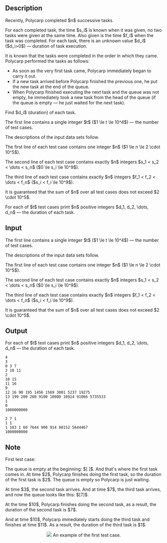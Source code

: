 ## Description

<div><p>Recently, Polycarp completed $n$ successive tasks.</p><p>For each completed task, the time $s_i$ is known when it was given, no two tasks were given at the same time. Also given is the time $f_i$ when the task was completed. For each task, there is an unknown value $d_i$ ($d_i&gt;0$)&nbsp;— <span class="tex-font-style-bf">duration of task execution</span>.</p><p>It is known that the tasks were completed in the order in which they came. Polycarp performed the tasks as follows:</p><ul> <li> As soon as the very first task came, Polycarp immediately began to carry it out. </li><li> If a new task arrived before Polycarp finished the previous one, he put the new task at the end of the queue. </li><li> When Polycarp finished executing the next task and the queue was not empty, he <span class="tex-font-style-bf">immediately</span> took a new task from the head of the queue (if the queue is empty — he just waited for the next task). </li></ul><p>Find $d_i$ (duration) of each task.</p></div><div class="input-specification"><p>The first line contains a single integer $t$ ($1 \le t \le 10^4$)&nbsp;— the number of test cases.</p><p>The descriptions of the input data sets follow.</p><p>The first line of each test case contains one integer $n$ ($1 \le n \le 2 \cdot 10^5$).</p><p>The second line of each test case contains exactly $n$ integers $s_1 &lt; s_2 &lt; \dots &lt; s_n$ ($0 \le s_i \le 10^9$).</p><p>The third line of each test case contains exactly $n$ integers $f_1 &lt; f_2 &lt; \dots &lt; f_n$ ($s_i &lt; f_i \le 10^9$).</p><p>It is guaranteed that the sum of $n$ over all test cases does not exceed $2 \cdot 10^5$.</p></div><div class="output-specification"><p>For each of $t$ test cases print $n$ positive integers $d_1, d_2, \dots, d_n$&nbsp;— the duration of each task.</p></div>

## Input

<p>The first line contains a single integer $t$ ($1 \le t \le 10^4$)&nbsp;— the number of test cases.</p><p>The descriptions of the input data sets follow.</p><p>The first line of each test case contains one integer $n$ ($1 \le n \le 2 \cdot 10^5$).</p><p>The second line of each test case contains exactly $n$ integers $s_1 &lt; s_2 &lt; \dots &lt; s_n$ ($0 \le s_i \le 10^9$).</p><p>The third line of each test case contains exactly $n$ integers $f_1 &lt; f_2 &lt; \dots &lt; f_n$ ($s_i &lt; f_i \le 10^9$).</p><p>It is guaranteed that the sum of $n$ over all test cases does not exceed $2 \cdot 10^5$.</p>

## Output

<p>For each of $t$ test cases print $n$ positive integers $d_1, d_2, \dots, d_n$&nbsp;— the duration of each task.</p>





```input1|2,3,4,8,9,10
4
3
0 3 7
2 10 11
2
10 15
11 16
9
12 16 90 195 1456 1569 3001 5237 19275
13 199 200 260 9100 10000 10914 91066 5735533
1
0
1000000000
```




```output1
2 7 1 
1 1 
1 183 1 60 7644 900 914 80152 5644467 
1000000000
```



## Note

<p>First test case:</p><p>The queue is empty at the beginning: $[ ]$. And that's where the first task comes in. At time $2$, Polycarp finishes doing the first task, so the duration of the first task is $2$. The queue is empty so Polycarp is just waiting.</p><p>At time $3$, the second task arrives. And at time $7$, the third task arrives, and now the queue looks like this: $[7]$.</p><p>At the time $10$, Polycarp finishes doing the second task, as a result, the duration of the second task is $7$.</p><p>And at time $10$, Polycarp immediately starts doing the third task and finishes at time $11$. As a result, the duration of the third task is $1$.</p><center> <img class="tex-graphics" src="file://kD3ZD5Cr.png" style="max-width: 100.0%;max-height: 100.0%;">   <span class="tex-font-size-small">An example of the first test case.</span> </center>
